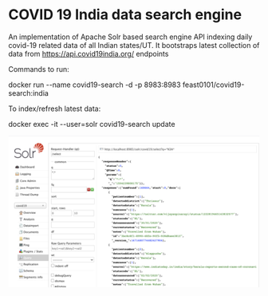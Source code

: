 # COVID 19 India data search engine

An implementation of Apache Solr based search engine API indexing daily covid-19  related data of all Indian states/UT. It bootstraps latest collection of data from https://api.covid19india.org/ endpoints

Commands to run:

docker run --name covid19-search -d -p 8983:8983 feast0101/covid19-search:india

To index/refresh latest data:

docker exec -it --user=solr covid19-search update

![Dashboard](https://github.com/feast0101/COVID19India-SearchEngine/blob/master/screenshot.png)
